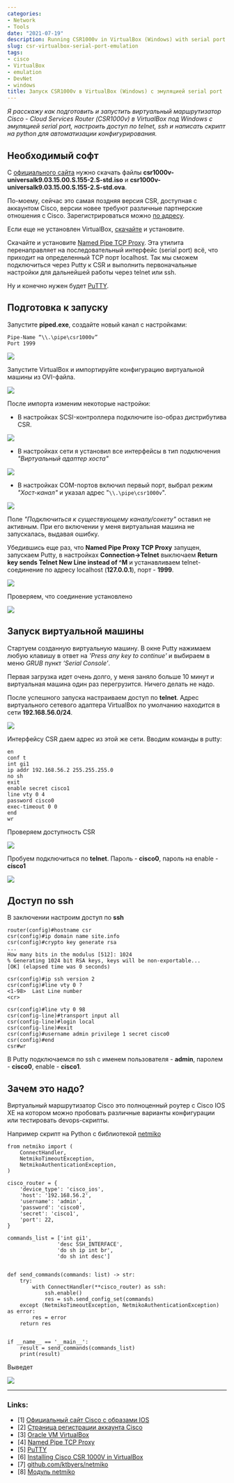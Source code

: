 ```yaml
---
categories:
- Network
- Tools
date: "2021-07-19"
description: Running CSR1000v in VirtualBox (Windows) with serial port emulation.
slug: csr-virtualbox-serial-port-emulation
tags:
- cisco
- VirtualBox
- emulation
- DevNet
- windows
title: Запуск CSR1000v в VirtualBox (Windows) с эмуляцией serial port
---
```


*Я расскажу как подготовить и запустить виртуальный маршрутизатор Cisco - Cloud Services Router (СSR1000v) в VirtualBox под Windows с эмуляцией serial port, настроить доступ по telnet, ssh и написать скрипт на python для автоматизации конфигурирования.*

## Необходимый софт

С [официального сайта](https://software.cisco.com/download/home/284364978/type/282046477/release/3.15.0S) нужно скачать файлы **csr1000v-universalk9.03.15.00.S.155-2.S-std.iso** и **csr1000v-universalk9.03.15.00.S.155-2.S-std.ova**.

По-моему, сейчас это самая поздняя версия CSR, доступная с аккаунтом Cisco, версии новее требуют различные партнерские отношения с Cisco. Зарегистрироваться можно [по адресу](https://id.cisco.com/signin/register).

Если еще не установлен VirtualBox, [скачайте](https://www.virtualbox.org/) и установите.

Скачайте и установите [Named Pipe TCP Proxy](http://shvechkov.tripod.com/nptp.html). Эта утилита перенаправляет на последовательный интерфейс (serial port) всё, что приходит на определенный TCP порт localhost. Так мы сможем подключиться через Putty к CSR и выполнить первоначальные настройки для дальнейшей работы через telnet или ssh.

Ну и конечно нужен будет [PuTTY](https://www.putty.org/).

## Подготовка к запуску

Запустите **piped.exe**, создайте новый канал с настройками:

    Pipe-Name “\\.\pipe\csr1000v”
    Port 1999

![](/images/csr-virtualbox-setup/add-pipe.PNG)

Запустите VirtualBox и импортируйте конфигурацию виртуальной машины из OVI-файла.

![](/images/csr-virtualbox-setup/import-ovi.PNG)

После импорта изменим некоторые настройки:

- В настройках SCSI-контроллера подключите iso-образ дистрибутива CSR.

![](/images/csr-virtualbox-setup/scsi-iso-setup.PNG)

- В настройках сети я установил все интерфейсы в тип подключения *"Виртуальный адаптер хоста"*

![](/images/csr-virtualbox-setup/network-setup.PNG)

- В настройках COM-портов включил первый порт, выбрал режим *"Хост-канал"* и указал адрес "`\\.\pipe\csr1000v`".

![](/images/csr-virtualbox-setup/serial-setup.PNG)

Поле *"Подключиться к существующему каналу/сокету"* оставил не активным. При его включении у меня виртуальная машина не запускалась, выдавая ошибку.

Убедившись еще раз, что **Named Pipe Proxy TCP Proxy** запущен, запускаем Putty, в настройках **Connection->Telnet** выключаем **Return key sends Telnet New Line instead of ^M** и устанавливаем telnet-соединение по адресу localhost (**127.0.0.1**), порт - **1999**.

![](/images/csr-virtualbox-setup/putty-connect.PNG)

Проверяем, что соединение установлено

![](/images/csr-virtualbox-setup/proxy-connection.PNG)

## Запуск виртуальной машины

Стартуем созданную виртуальную машину. В окне Putty нажимаем любую клавишу в ответ на *'Press any key to continue'* и выбираем в меню *GRUB* пункт *‘Serial Console’*.

Первая загрузка идет очень долго, у меня заняло больше 10 минут и виртуальная машина один раз перегрузится. Ничего делать не надо.

После успешного запуска настраиваем доступ по **telnet**.
Адрес виртуального сетевого адаптера VirtualBox по умолчанию находится в сети **192.168.56.0/24**.

![](/images/csr-virtualbox-setup/virtual-adapter-network.PNG)

Интерфейсу CSR даем адрес из этой же сети. Вводим команды в putty:

    en
    conf t
    int gi1
    ip addr 192.168.56.2 255.255.255.0
    no sh
    exit
    enable secret cisco1
    line vty 0 4
    password cisco0
    exec-timeout 0 0
    end
    wr

Проверяем доступность CSR

![](/images/csr-virtualbox-setup/check-ping.PNG)

Пробуем подключиться по **telnet**. Пароль - **cisco0**, пароль на enable - **cisco1**

![](/images/csr-virtualbox-setup/setup-ready.PNG)

## Доступ по ssh

В заключении настроим доступ по **ssh**

    router(config)#hostname csr
    csr(config)#ip domain name site.info
    csr(config)#crypto key generate rsa
    ...
    How many bits in the modulus [512]: 1024
    % Generating 1024 bit RSA keys, keys will be non-exportable...
    [OK] (elapsed time was 0 seconds)

    csr(config)#ip ssh version 2
    csr(config)#line vty 0 ?
    <1-98>  Last Line number
    <cr>

    csr(config)#line vty 0 98
    csr(config-line)#transport input all
    csr(config-line)#login local
    csr(config-line)#exit
    csr(config)#username admin privilege 1 secret cisco0
    csr(config)#end
    csr#wr

В Putty подключаемся по ssh с именем пользователя - **admin**, паролем - **cisco0**, enable - **cisco1**.

## Зачем это надо?

Виртуальный маршрутизатор Cisco это полноценный роутер с Cisco IOS XE на котором можно пробовать различные варианты конфигурации или тестировать devops-скрипты. 

Например скрипт на Python с библиотекой [netmiko](https://github.com/ktbyers/netmiko)

    from netmiko import (
        ConnectHandler,
        NetmikoTimeoutException,
        NetmikoAuthenticationException,
    )

    cisco_router = {
        'device_type': 'cisco_ios',
        'host': '192.168.56.2',
        'username': 'admin',
        'password': 'cisco0',
        'secret': 'cisco1',
        'port': 22,
    }

    commands_list = ['int gi1',
                    'desc SSH_INTERFACE',
                    'do sh ip int br',
                    'do sh int desc']


    def send_commands(commands: list) -> str:
        try:
            with ConnectHandler(**cisco_router) as ssh:
                ssh.enable()
                res = ssh.send_config_set(commands)
        except (NetmikoTimeoutException, NetmikoAuthenticationException) as error:
            res = error
        return res


    if __name__ == '__main__':
        result = send_commands(commands_list)
        print(result)

Выведет

![](/images/csr-virtualbox-setup/netmiko-output.PNG)

----
### Links:

- [1] [Официальный сайт Cisco с образами IOS](https://software.cisco.com/download/home/284364978/type/282046477/release/3.15.0S)
- [2] [Страница регистрации аккаунта Cisco](https://id.cisco.com/signin/register)
- [3] [Oracle VM VirtualBox](https://www.virtualbox.org/)
- [4] [Named Pipe TCP Proxy](http://shvechkov.tripod.com/nptp.html)
- [5] [PuTTY](https://www.putty.org/)
- [6] [Installing Cisco CSR 1000V in VirtualBox](https://techandtrains.com/2014/01/09/installing-cisco-csr-1000v-in-virtualbox/)
- [7] [github.com/ktbyers/netmiko](https://github.com/ktbyers/netmiko)
- [8] [Модуль netmiko](https://pyneng.readthedocs.io/ru/latest/book/18_ssh_telnet/netmiko.html)

